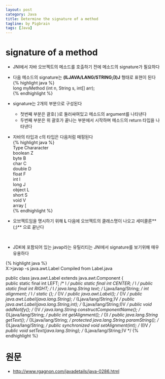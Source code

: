 ```yaml
---
layout: post
category: Java
title: Determine the signature of a method
tagline: by Pigbrain
tags: [Java]
---
```


<!--more-->

# signature of a method  
  
* JNI에서 자바 오브젝트의 메소드를 호출하기 전에 메소드의 signature가 필요하다  
* 다음 메소드의 signature는 **(ILJAVA/LANG/STRING;[I)J** 형태로 표현이 된다  
{% highlight java %}  
long myMethod (int n, String s, int[] arr);  
{% endhighlight %}  
  
* signature는 2개의 부분으로 구성된다  
	* 첫번째 부분은 괄호( )로 둘러싸여있고 메소드의 argument를 나타낸다  
	* 두번째 부분은 위 괄호가 끝나는 부분에서 시작하며 메소드의 return 타입을 나타낸다  
* 자바의 타입과 c의 타입은 다음처럼 매핑된다  
{% highlight java %}  
 Type      Chararacter  
 boolean      Z  
 byte         B  
 char         C  
 double       D  
 float        F  
 int          I  
 long         J  
 object       L  
 short        S  
 void         V  
 array        [  
{% endhighlight %}  
  
* 오브젝트임을 명시하기 위해 **L** 다음에 오브젝트의 클래스명이 나오고 세미콜론**(;)** 으로 끝난다  
  
<br>  
  
* JDK에 포함되어 있는 javap라는 유틸리티는 JNI에서 signature를 보기위해 매우 유용하다  

{% highlight java %}  
X:\>javap -s java.awt.Label
Compiled from Label.java  

public class java.awt.Label extends java.awt.Component {  
    public static final int LEFT;
        /*   I   */
    public static final int CENTER;
        /*   I   */
    public static final int RIGHT;
        /*   I   */
    java.lang.String text;
        /*   Ljava/lang/String;   */
    int alignment;
        /*   I   */
    static {};
        /*   ()V   */
    public java.awt.Label();
        /*   ()V   */
    public java.awt.Label(java.lang.String);
        /*   (Ljava/lang/String;)V   */
    public java.awt.Label(java.lang.String,int);
        /*   (Ljava/lang/String;I)V   */
    public void addNotify();
        /*   ()V   */
    java.lang.String constructComponentName();
        /*   ()Ljava/lang/String;   */
    public int getAlignment();
        /*   ()I   */
    public java.lang.String getText();
        /*   ()Ljava/lang/String;   */
    protected java.lang.String paramString();
        /*   ()Ljava/lang/String;   */
    public synchronized void setAlignment(int);
        /*   (I)V   */
    public void setText(java.lang.String);
        /*   (Ljava/lang/String;)V   */
{% endhighlight %}  
  
  
  
# 원문  
* http://www.rgagnon.com/javadetails/java-0286.html  
  

